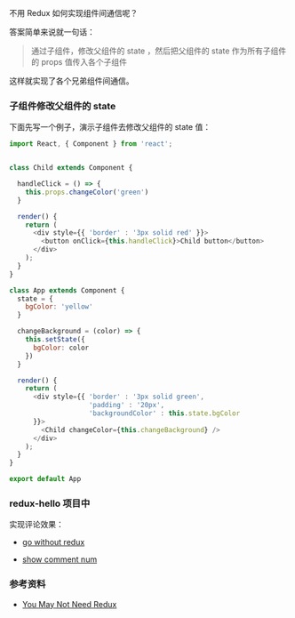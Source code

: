 不用 Redux 如何实现组件间通信呢？

答案简单来说就一句话：

> 通过子组件，修改父组件的 state ，然后把父组件的 state 作为所有子组件的 props 值传入各个子组件

这样就实现了各个兄弟组件间通信。

### 子组件修改父组件的 state

下面先写一个例子，演示子组件去修改父组件的 state 值：

```js
import React, { Component } from 'react';


class Child extends Component {

  handleClick = () => {
    this.props.changeColor('green')
  }

  render() {
    return (
      <div style={{ 'border' : '3px solid red' }}>
        <button onClick={this.handleClick}>Child button</button>
      </div>
    );
  }
}

class App extends Component {
  state = {
    bgColor: 'yellow'
  }

  changeBackground = (color) => {
    this.setState({
      bgColor: color
    })
  }

  render() {
    return (
      <div style={{ 'border' : '3px solid green',
                    'padding' : '20px',
                    'backgroundColor' : this.state.bgColor
      }}>
        <Child changeColor={this.changeBackground} />
      </div>
    );
  }
}

export default App
```


### redux-hello 项目中

实现评论效果：

- [go without redux](https://github.com/happypeter/redux-hello/commits)

- [show comment num](https://github.com/happypeter/redux-hello/commits)


### 参考资料

- [You May Not Need Redux](https://medium.com/@dan_abramov/you-might-not-need-redux-be46360cf367)
